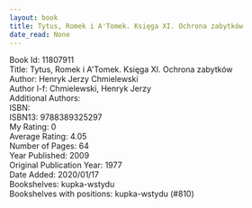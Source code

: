 ```yaml
---
layout: book
title: Tytus, Romek i A'Tomek. Księga XI. Ochrona zabytków
date_read: None
---
```


Book Id: 11807911<br />
Title: Tytus, Romek i A'Tomek. Księga XI. Ochrona zabytków<br />
Author: Henryk Jerzy Chmielewski<br />
Author l-f: Chmielewski, Henryk Jerzy<br />
Additional Authors: <br />
ISBN: <br />
ISBN13: 9788389325297<br />
My Rating: 0<br />
Average Rating: 4.05<br />
Number of Pages: 64<br />
Year Published: 2009<br />
Original Publication Year: 1977<br />
Date Added: 2020/01/17<br />
Bookshelves: kupka-wstydu<br />
Bookshelves with positions: kupka-wstydu (#810)<br />

